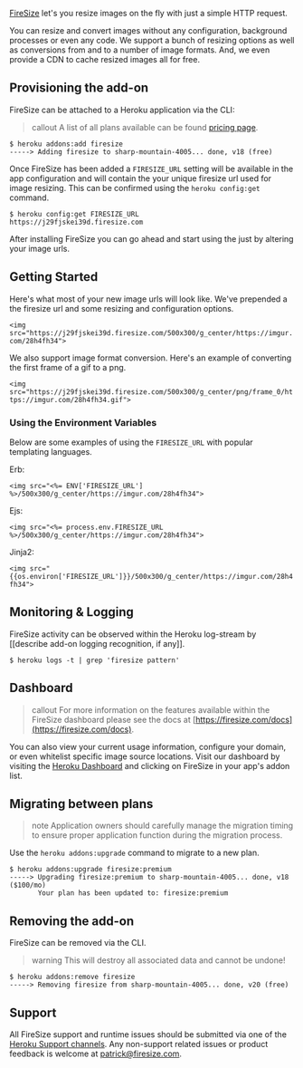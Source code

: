 [FireSize](http://addons.heroku.com/firesize) let's you resize images on the
fly with just a simple HTTP request.

You can resize and convert images without any configuration, background
processes or even any code. We support a bunch of resizing options as well as
conversions from and to a number of image formats. And, we even provide a CDN
to cache resized images all for free.

## Provisioning the add-on

FireSize can be attached to a Heroku application via the  CLI:

> callout
> A list of all plans available can be found [pricing page](http://addons.heroku.com/firesize).

```term
$ heroku addons:add firesize
-----> Adding firesize to sharp-mountain-4005... done, v18 (free)
```

Once FireSize has been added a `FIRESIZE_URL` setting will be available in the
app configuration and will contain the your unique firesize url used for image
resizing. This can be confirmed using the `heroku config:get` command.

```term
$ heroku config:get FIRESIZE_URL
https://j29fjskei39d.firesize.com
```

After installing FireSize you can go ahead and start using the just by altering
your image urls.

## Getting Started

Here's what most of your new image urls will look like. We've prepended a
the firesize url and some resizing and configuration options.

`<img src="https://j29fjskei39d.firesize.com/500x300/g_center/https://imgur.com/28h4fh34">`

We also support image format conversion. Here's an example of converting the
first frame of a gif to a png.

`<img src="https://j29fjskei39d.firesize.com/500x300/g_center/png/frame_0/https://imgur.com/28h4fh34.gif">`

### Using the Environment Variables

Below are some examples of using the <code>FIRESIZE_URL</code> with popular
templating languages.

Erb:

`<img src="<%= ENV['FIRESIZE_URL'] %>/500x300/g_center/https://imgur.com/28h4fh34">`

Ejs:

`<img src="<%= process.env.FIRESIZE_URL %>/500x300/g_center/https://imgur.com/28h4fh34">`

Jinja2:

`<img src="{{os.environ['FIRESIZE_URL']}}/500x300/g_center/https://imgur.com/28h4fh34">`

## Monitoring & Logging

FireSize activity can be observed within the Heroku log-stream by [[describe add-on logging recognition, if any]].

```term
$ heroku logs -t | grep 'firesize pattern'
```

## Dashboard

> callout
> For more information on the features available within the FireSize dashboard please see the docs at [https://firesize.com/docs](https://firesize.com/docs).

You can also view your current usage information, configure your domain, or
even whitelist specific image source locations. Visit our dashboard by visiting
the [Heroku Dashboard](https://dashboard.heroku.com/apps) and clicking on
FireSize in your app's addon list.

## Migrating between plans

> note
> Application owners should carefully manage the migration timing to ensure proper application function during the migration process.

Use the `heroku addons:upgrade` command to migrate to a new plan.

```term
$ heroku addons:upgrade firesize:premium
-----> Upgrading firesize:premium to sharp-mountain-4005... done, v18 ($100/mo)
       Your plan has been updated to: firesize:premium
```

## Removing the add-on

FireSize can be removed via the  CLI.

> warning
> This will destroy all associated data and cannot be undone!

```term
$ heroku addons:remove firesize
-----> Removing firesize from sharp-mountain-4005... done, v20 (free)
```

## Support

All FireSize support and runtime issues should be submitted via one of the
[Heroku Support channels](support-channels). Any non-support related issues or
product feedback is welcome at
[patrick@firesize.com](mailto:patrick@firesize.com).
